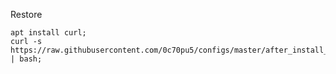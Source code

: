 Restore
```shell script
apt install curl;
curl -s https://raw.githubusercontent.com/0c70pu5/configs/master/after_install_ubuntu.sh | bash;
```
